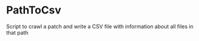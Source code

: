 # PathToCsv
Script to crawl a patch and write a CSV file with information about all files in that path
